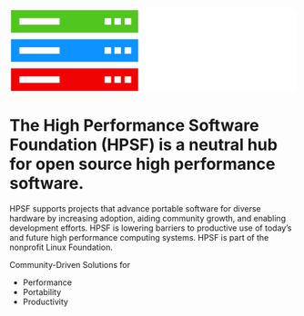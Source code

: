 ![HPSF Logo](https://raw.githubusercontent.com/hpsfoundation/hpsf-logos/55314979f801375ef3ad9073e6f4fc7931ab18cd/Logos/SVG/Horizontal/HPSF_horizontal-tagline-colorreverse.svg)
# The High Performance Software Foundation (HPSF) is a neutral hub for open source high performance software.

HPSF supports projects that advance portable software for diverse hardware by increasing adoption, aiding community growth, and enabling development efforts. HPSF is lowering barriers to productive use of today’s and future high performance computing systems. HPSF is part of the nonprofit Linux Foundation.

Community-Driven Solutions for

* Performance
* Portability
* Productivity
